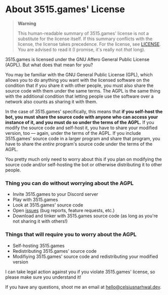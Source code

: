 # About 3515.games' License

> **Warning**
> 
> This human-readable summary of 3515.games' license is not a substitute for the license itself. If this 
> summary conflicts with the license, the license takes precedence. For the license, see [LICENSE](LICENSE.md).
> You are advised to read it (I promise, it's really not *that* long).

3515.games is licensed under the GNU Affero General Public License (AGPL). But what does that
mean for you?

You may be familiar with the GNU General Public License (GPL), which allows you to do anything you want with the
licensed software on the condition that if you share it with other people, you must also share the source code with them
under the same terms. The AGPL is the same thing with the additional condition that letting people use the software 
over a network also counts as sharing it with them.

In the case of 3515.games' specifically, this means that **if you self-host the bot, you must share the source
code with anyone who can access your instance of it, and you must do so under the terms of the AGPL.** 
If you modify the source code and self-host it, you have to share your modified version, too — again, under the terms of
the AGPL. If you include 3515.games' source code in a larger program and share that program, you have to share the
*entire* program's source code under the terms of the AGPL.

You pretty much only need to worry about this if you plan on modifying the source code and/or self-hosting the bot or
otherwise distributing it to other people.

### Thing you can do without worrying about the AGPL
* Invite 3515.games to your Discord server
* Play with 3515.games
* Look at 3515.games' source code
* Open [issues](https://github.com/celsiusnarhwal/3515.games/issues) (bug reports, feature requests, etc.)
* Download and tinker with 3515.games source code (as long as you're not sharing it with others!)

### Things that will require you to worry about the AGPL
* Self-hosting 3515.games
* Redistributing 3515.games' source code
* Modifiying 3515.games' source code and redistributing your modified version


I can take legal action against you if you violate 3515.games' license, so please make sure you understand it!

If you have any questions, shoot me an email at [hello@celsiusnarhwal.dev](mailto:hello@celsiusnarhwal.dev).
